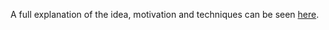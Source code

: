 A full explanation of the idea, motivation and techniques can be seen [here](https://medium.com/@anikadamg/testing-realm-migrations-952910a8eb7b).
